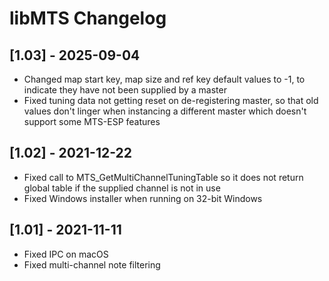 # libMTS Changelog

## [1.03] - 2025-09-04

- Changed map start key, map size and ref key default values to -1, to indicate they have not been supplied by a master
- Fixed tuning data not getting reset on de-registering master, so that old values don't linger when instancing a different master which doesn't support some MTS-ESP features

## [1.02] - 2021-12-22

- Fixed call to MTS_GetMultiChannelTuningTable so it does not return global table if the supplied channel is not in use
- Fixed Windows installer when running on 32-bit Windows


## [1.01] - 2021-11-11

- Fixed IPC on macOS
- Fixed multi-channel note filtering